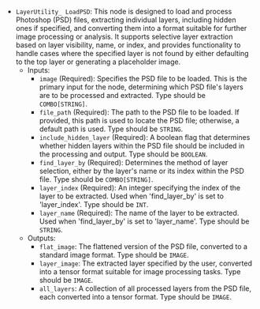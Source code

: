 - `LayerUtility_ LoadPSD`: This node is designed to load and process Photoshop (PSD) files, extracting individual layers, including hidden ones if specified, and converting them into a format suitable for further image processing or analysis. It supports selective layer extraction based on layer visibility, name, or index, and provides functionality to handle cases where the specified layer is not found by either defaulting to the top layer or generating a placeholder image.
    - Inputs:
        - `image` (Required): Specifies the PSD file to be loaded. This is the primary input for the node, determining which PSD file's layers are to be processed and extracted. Type should be `COMBO[STRING]`.
        - `file_path` (Required): The path to the PSD file to be loaded. If provided, this path is used to locate the PSD file; otherwise, a default path is used. Type should be `STRING`.
        - `include_hidden_layer` (Required): A boolean flag that determines whether hidden layers within the PSD file should be included in the processing and output. Type should be `BOOLEAN`.
        - `find_layer_by` (Required): Determines the method of layer selection, either by the layer's name or its index within the PSD file. Type should be `COMBO[STRING]`.
        - `layer_index` (Required): An integer specifying the index of the layer to be extracted. Used when 'find_layer_by' is set to 'layer_index'. Type should be `INT`.
        - `layer_name` (Required): The name of the layer to be extracted. Used when 'find_layer_by' is set to 'layer_name'. Type should be `STRING`.
    - Outputs:
        - `flat_image`: The flattened version of the PSD file, converted to a standard image format. Type should be `IMAGE`.
        - `layer_image`: The extracted layer specified by the user, converted into a tensor format suitable for image processing tasks. Type should be `IMAGE`.
        - `all_layers`: A collection of all processed layers from the PSD file, each converted into a tensor format. Type should be `IMAGE`.
